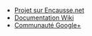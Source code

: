 - [Projet sur Encausse.net](http://sarah.encausse.net)
- [Documentation Wiki](http://wiki.sarah.encausse.net)
- [Communauté Google+](http://community.sarah.encausse.net)
